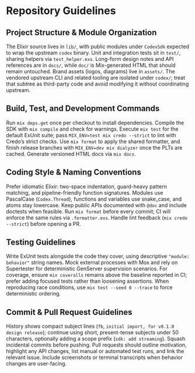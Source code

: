 # Repository Guidelines

## Project Structure & Module Organization
The Elixir source lives in `lib/`, with public modules under `CodexSdk` expected to wrap the upstream `codex` binary. Unit and integration tests sit in `test/`, sharing helpers via `test_helper.exs`. Long-form design notes and API references are in `docs/`, while `doc/` is Mix-generated HTML that should remain untouched. Brand assets (logos, diagrams) live in `assets/`. The vendored upstream CLI and related tooling are isolated under `codex/`; treat that subtree as third-party code and avoid modifying it without coordinating upstream.

## Build, Test, and Development Commands
Run `mix deps.get` once per checkout to install dependencies. Compile the SDK with `mix compile` and check for warnings. Execute `mix test` for the default ExUnit suite; pass `MIX_ENV=test mix credo --strict` to lint with Credo’s strict checks. Use `mix format` to apply the shared formatter, and finish release branches with `MIX_ENV=dev mix dialyzer` once the PLTs are cached. Generate versioned HTML docs via `mix docs`.

## Coding Style & Naming Conventions
Prefer idiomatic Elixir: two-space indentation, guard-heavy pattern matching, and pipeline-friendly function signatures. Modules use PascalCase (`Codex.Thread`), functions and variables use snake_case, and atoms stay lowercase. Keep public APIs documented with `@doc` and include doctests when feasible. Run `mix format` before every commit; CI will enforce the same rules via `.formatter.exs`. Handle lint feedback (`mix credo --strict`) before opening a PR.

## Testing Guidelines
Write ExUnit tests alongside the code they cover, using descriptive `"module: behavior"` string names. Mock external processes with Mox and rely on Supertester for deterministic GenServer supervision scenarios. For coverage, ensure `mix coveralls` remains above the baseline reported in CI; prefer adding focused tests rather than loosening assertions. When reproducing race conditions, use `mix test --seed 0 --trace` to force deterministic ordering.

## Commit & Pull Request Guidelines
History shows compact subject lines (`fb`, `initial import, for v0.1.0 design release`); continue using short, present-tense subjects under 50 characters, optionally adding a scope prefix (`sdk: add streaming`). Squash incidental commits before pushing. Pull requests should outline motivation, highlight any API changes, list manual or automated test runs, and link the relevant issue. Include screenshots or terminal transcripts when behavior changes are user-facing.
